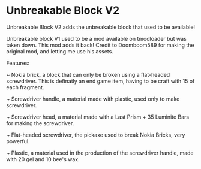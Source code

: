 # Unbreakable Block V2

Unbreakable Block V2 adds the unbreakable block that used to be available!

Unbreakable block V1 used to be a mod available on tmodloader but was taken down.
This mod adds it back!
Credit to Doomboom589 for making the original mod, and letting me use his assets.

Features:

~ Nokia brick, a block that can only be broken using a flat-headed screwdriver. This is definatly an end game item, having to be craft with 15 of each fragment.

~ Screwdriver handle, a material made with plastic, used only to make screwdriver.

~ Screwdriver head, a material made with a Last Prism + 35 Luminite Bars for making the screwdriver.

~ Flat-headed screwdriver, the pickaxe used to break Nokia Bricks, very powerful.

~ Plastic, a material used in the production of the screwdriver handle, made with 20 gel and 10 bee's wax.
